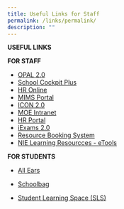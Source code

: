 ```yaml
---
title: Useful Links for Staff
permalink: /links/permalink/
description: ""
---
```

**USEFUL LINKS**

**FOR STAFF**
* [OPAL 2.0](https://idm.opal2.moe.edu.sg/)
* [School Cockpit Plus](https://schoolcockpit.moe.gov.sg/)
* [HR Online](https://intranet.moe.gov.sg/hronline/Pages/Home.aspx)
* [MIMS Portal](https://idp.mims.moe.gov.sg/nidp/app/login)
* [ICON 2.0](https://workspace.google.com/dashboard)
* [MOE Intranet](https://intranet.moe.gov.sg)
* [HR Portal](https://www.hrp.gov.sg/)
* [iExams 2.0](https://iexams.seab.gov.sg/login)
* [Resource Booking System](https://rbs.avero-tech.com/)
* [NIE Learning Resourcces - eTools](https://learn.nie.edu.sg/etoolsNIE/default.aspx)

**FOR STUDENTS**

*  [All Ears](https://forms.moe.edu.sg/auth)


* [Schoolbag](https://schoolbag.sg/)


*   [Student Learning Space (SLS)](https://www.learning.moe.edu.sg/sls/index.html)